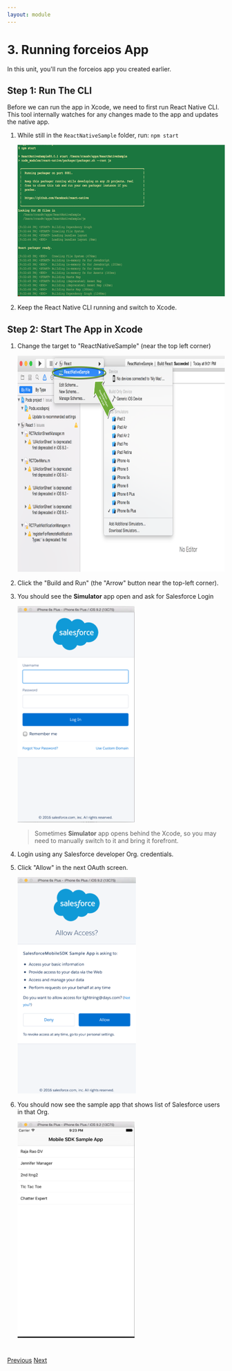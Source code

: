 ```yaml
---
layout: module
---
```

# 3. Running forceios App
In this unit, you'll run the forceios app you created earlier.


## Step 1: Run The CLI
Before we can run the app in Xcode, we need to first run React Native CLI. This tool internally watches for any changes made to the app and updates the native app. 

1. While still in the `ReactNativeSample` folder, run: `npm start`

	<img src="images/react-cli.png" style="height:350px" />
2. Keep the React Native CLI running and switch to Xcode.

## Step 2: Start The App in Xcode
1. Change the target to "ReactNativeSample" (near the top left corner) 
	
	<img src="images/xcode-react-native-start.png" style="height:500px" />

2. Click the "Build and Run" (the "Arrow" button near the top-left corner).
3. You should see the **Simulator** app open and ask for Salesforce Login

	<img src="images/simulator.png" style="height:500px" />
	
	> Sometimes **Simulator** app opens behind the Xcode, so you may need to manually switch to it and bring it forefront. 
4. Login using any Salesforce developer Org. credentials.
5. Click "Allow" in the next OAuth screen.

	<img src="images/xcode-oauth-screen.png" style="height:500px" />
6. You should now see the sample app that shows list of Salesforce users in that Org.

	<img src="images/sampleApp.png" style="height:500px" />
<div class="row" style="margin-top:40px;">
<div class="col-sm-12">
<a href="mobile-sdk-react-creating-connected-app.html" class="btn btn-default"><i class="glyphicon glyphicon-chevron-left"></i> Previous</a>
<a href="mobile-sdk-react-native-updating-javascript.html" class="btn btn-default pull-right">Next <i class="glyphicon glyphicon-chevron-right"></i></a>
</div>
</div>

